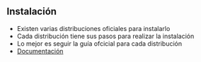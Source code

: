 ## Instalación

* Existen varias distribuciones oficiales para instalarlo
* Cada distribución tiene sus pasos para realizar la instalación
* Lo mejor es seguir la guía ofcicial para cada distribución
* [Documentación](https://about.gitlab.com/installation/)
